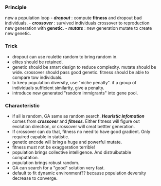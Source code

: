 ### Principle
new a population
loop
	- ***dropout*** : compute **fitness** and dropout bad individuals. 
	- ***crossover*** : survived individuals crossover to reproduction new generation with **genetic**.
	- ***mutate*** : new generation mutate to create new genetic.

### Trick
- dropout can use roulette random to bring random in.
- elites should be retained.
- genetic should be smart design to reduce complexity. mutate should be wide. crossover should pass good genetic. fitness should be able to compare tow individuals.
- to keep population diversity, use "niche penalty". if a group of individuals sufficient similarity, give a penalty.
- introduce new generated "random immigrants"
into gene pool.

### Characteristic
- if all is random, GA same as random search. ***Heuristic infomation*** comes from ***crossover*** and ***fitness***. Either fitness will figure out evolution direction, or crossover will creat bettter generation. 
- If crossover can do that, fitness no need to have good gradient. Only required capable in statistic.
- genetic encode will bring a huge and powerful mutate.
- fitness must not be exaggeration terrible!
- population brings collective intelligence. And distruibutable computation.
- population brings robust random.
- GA can search for a "good" solution very fast.
- default to fit dynamic environment?? because population deversity decrease to converge.